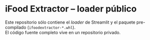 # iFood Extractor – loader público

Este repositorio sólo contiene el *loader* de Streamlit y el paquete
pre-compilado (`ifoodextractor-*.whl`).  
El código fuente completo vive en un repositorio privado.